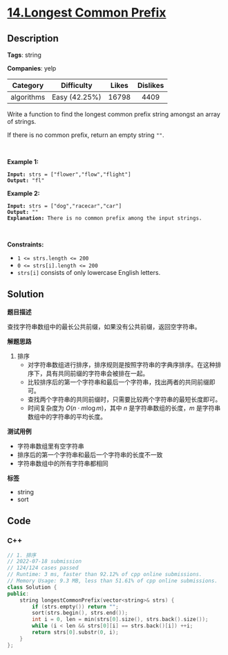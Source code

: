 # [14.Longest Common Prefix](https://leetcode.com/problems/longest-common-prefix/description/)

## Description

**Tags**: string

**Companies**: yelp

|  Category  |  Difficulty   | Likes | Dislikes |
| :--------: | :-----------: | :---: | :------: |
| algorithms | Easy (42.25%) | 16798 |   4409   |

<p>Write a function to find the longest common prefix string amongst an array of strings.</p>
<p>If there is no common prefix, return an empty string <code>&quot;&quot;</code>.</p>
<p>&nbsp;</p>
<p><strong class="example">Example 1:</strong></p>
<pre><code><strong>Input:</strong> strs = [&quot;flower&quot;,&quot;flow&quot;,&quot;flight&quot;]
<strong>Output:</strong> &quot;fl&quot;</code></pre>
<p><strong class="example">Example 2:</strong></p>
<pre><code><strong>Input:</strong> strs = [&quot;dog&quot;,&quot;racecar&quot;,&quot;car&quot;]
<strong>Output:</strong> &quot;&quot;
<strong>Explanation:</strong> There is no common prefix among the input strings.</code></pre>
<p>&nbsp;</p>
<p><strong>Constraints:</strong></p>
<ul>
  <li><code>1 &lt;= strs.length &lt;= 200</code></li>
  <li><code>0 &lt;= strs[i].length &lt;= 200</code></li>
  <li><code>strs[i]</code> consists of only lowercase English letters.</li>
</ul>

## Solution

**题目描述**

查找字符串数组中的最长公共前缀，如果没有公共前缀，返回空字符串。

**解题思路**

1. 排序
   - 对字符串数组进行排序，排序规则是按照字符串的字典序排序。在这种排序下，具有共同前缀的字符串会被排在一起。
   - 比较排序后的第一个字符串和最后一个字符串，找出两者的共同前缀即可。
   - 查找两个字符串的共同前缀时，只需要比较两个字符串的最短长度即可。
   - 时间复杂度为 $O(n \cdot m \log m)$，其中 $n$ 是字符串数组的长度，$m$ 是字符串数组中的字符串的平均长度。

**测试用例**

- 字符串数组里有空字符串
- 排序后的第一个字符串和最后一个字符串的长度不一致
- 字符串数组中的所有字符串都相同

**标签**

- string
- sort

<!-- code start -->
## Code

### C++

```cpp
// 1. 排序
// 2022-07-18 submission
// 124/124 cases passed
// Runtime: 3 ms, faster than 92.12% of cpp online submissions.
// Memory Usage: 9.3 MB, less than 51.61% of cpp online submissions.
class Solution {
public:
    string longestCommonPrefix(vector<string>& strs) {
        if (strs.empty()) return "";
        sort(strs.begin(), strs.end());
        int i = 0, len = min(strs[0].size(), strs.back().size());
        while (i < len && strs[0][i] == strs.back()[i]) ++i;
        return strs[0].substr(0, i);
    }
};
```

<!-- code end -->
